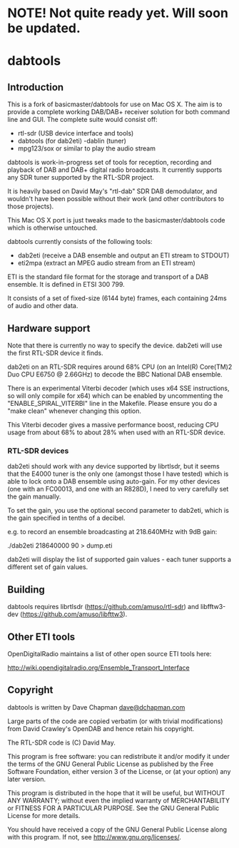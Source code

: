 # NOTE! Not quite ready yet. Will soon be updated.

# dabtools

## Introduction

This is a fork of basicmaster/dabtools for use on Mac OS X. The aim is to provide a complete working DAB/DAB+ receiver solution for both command line and GUI. The complete suite would consist off:

- rtl-sdr (USB device interface and tools)
- dabtools (for dab2eti)
 -dablin (tuner)
- mpg123/sox or similar to play the audio stream

dabtools is work-in-progress set of tools for reception, recording and playback of DAB and DAB+ digital radio broadcasts. It currently supports any SDR tuner supported by the RTL-SDR project.

It is heavily based on David May's "rtl-dab" SDR DAB demodulator, and wouldn't have been possible without their work (and other contributors to those projects).

This Mac OS X port is just tweaks made to the basicmaster/dabtools code which is otherwise untouched.

dabtools currently consists of the following tools:

- dab2eti (receive a DAB ensemble and output an ETI stream to STDOUT)
- eti2mpa (extract an MPEG audio stream from an ETI stream)

ETI is the standard file format for the storage and transport of a DAB ensemble. It is defined in ETSI 300 799.

It consists of a set of fixed-size (6144 byte) frames, each containing 24ms of audio and other data.

## Hardware support

Note that there is currently no way to specify the device. dab2eti
will use the first RTL-SDR device it finds.

dab2eti on an RTL-SDR requires around 68% CPU (on an Intel(R)
Core(TM)2 Duo CPU E6750 @ 2.66GHz) to decode the BBC National DAB
ensemble.

There is an experimental Viterbi decoder (which uses x64 SSE
instructions, so will only compile for x64) which can be enabled by
uncommenting the "ENABLE_SPIRAL_VITERBI" line in the Makefile.  Please
ensure you do a "make clean" whenever changing this option.

This Viterbi decoder gives a massive performance boost, reducing CPU
usage from about 68% to about 28% when used with an RTL-SDR device.


### RTL-SDR devices

dab2eti should work with any device supported by librtlsdr, but it
seems that the E4000 tuner is the only one (amongst those I have
tested) which is able to lock onto a DAB ensemble using auto-gain.
For my other devices (one with an FC00013, and one with an R828D), I
need to very carefully set the gain manually.

To set the gain, you use the optional second parameter to dab2eti,
which is the gain specified in tenths of a decibel.

e.g. to record an ensemble broadcasting at 218.640MHz with 9dB gain:

./dab2eti 218640000 90 > dump.eti

dab2eti will display the list of supported gain values - each tuner
supports a different set of gain values.


## Building

dabtools requires librtlsdr (https://github.com/amuso/rtl-sdr) and
libfftw3-dev (https://github.com/amuso/libfttw3).

## Other ETI tools

OpenDigitalRadio maintains a list of other open source ETI tools here:

http://wiki.opendigitalradio.org/Ensemble_Transport_Interface

## Copyright

dabtools is written by Dave Chapman <dave@dchapman.com> 

Large parts of the code are copied verbatim (or with trivial
modifications) from David Crawley's OpenDAB and hence retain his
copyright.

The RTL-SDR code is (C) David May.

This program is free software: you can redistribute it and/or modify
it under the terms of the GNU General Public License as published by
the Free Software Foundation, either version 3 of the License, or (at
your option) any later version.

This program is distributed in the hope that it will be useful, but
WITHOUT ANY WARRANTY; without even the implied warranty of
MERCHANTABILITY or FITNESS FOR A PARTICULAR PURPOSE.  See the GNU
General Public License for more details.

You should have received a copy of the GNU General Public License
along with this program.  If not, see <http://www.gnu.org/licenses/>.
